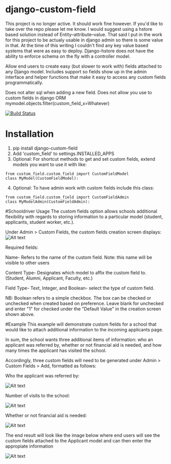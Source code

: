 django-custom-field
===================

This project is no longer active. It should work fine however. 
If you'd like to take over the repo please let me know.
I would suggest using a hstore based solution instead of Entity–attribute–value.
That said I put in the work for this project to be actualy usable in django admin so there is some value in that.
At the time of this writing I couldn't find any key value based systems that were as easy to deploy.
Django-hstore does not have the ability to enforce schema on the fly with a controller model.



Allow end users to create easy (but slower to work with) fields attached to any Django model. Includes support so fields show up in the admin interface and helper functions that make it easy to access any custom fields programmatically.

Does not alter sql when adding a new field. Does not allow you use to custom fields in django ORM mymodel.objects.filter(custom_field_x=Whatever)

[![Build Status](https://travis-ci.org/burke-software/django-custom-field.png?branch=master)](https://travis-ci.org/burke-software/django-custom-field)
 
# Installation

1. pip install django-custom-field
2. Add 'custom_field' to settings.INSTALLED_APPS
3. Optional: For shortcut methods to get and set custom fields, extend models you want to use it with like:
```
from custom_field.custom_field import CustomFieldModel
class MyModel(CustomFieldModel):
```
4. Optional: To have admin work with custom fields include this class:
```
from custom_field.custom_field import CustomFieldAdmin
class MyModelAdmin(CustomFieldAdmin):
```

#Schooldriver Usage
The custom fields option allows schools additional flexibility with regards to storing information to a particular model (student, applicants, student worker, etc.). 

Under Admin > Custom Fields, the custom fields creation screen displays:
![Alt text](https://raw.github.com/burke-software/django-custom-field/master/screencaps/customfield1.png)

Required fields:

Name- Refers to the name of the custom field. Note: this name will be visible to other users

Content Type- Designates which model to affix the custom field to. (Student, Alumni, Applicant, Faculty, etc.)

Field Type- Text, Integer, and Boolean- select the type of custom field.

NB: Boolean refers to a simple checkbox. The box can be checked or unchecked when created based on preference. Leave blank for unchecked and enter "1" for checked under the "Default Value" in the creation screen shown above.

#Example
This example will demonstrate custom fields for a school that would like to attach additional information to the incoming applicants page.

In sum, the school wants three additional items of information: who an applicant was referred by, whether or not financial aid is needed, and how many times the applicant has visited the school.

Accordingly, three custom fields will need to be generated under Admin > Custom Fields > Add, formatted as follows:

Who the applicant was referred by:

 
![Alt text](https://raw.github.com/burke-software/django-custom-field/master/screencaps/customfield2.png)

Number of visits to the school:


![Alt text](https://raw.github.com/burke-software/django-custom-field/master/screencaps/customfield3.png)

Whether or not financial aid is needed:


![Alt text](https://raw.github.com/burke-software/django-custom-field/master/screencaps/customfield4.png)

The end result will look like the image below where end users will see the custom fields attached to the Applicant model and can then enter the appropiate information


![Alt text](https://raw.github.com/burke-software/django-custom-field/master/screencaps/customfield5.png)
